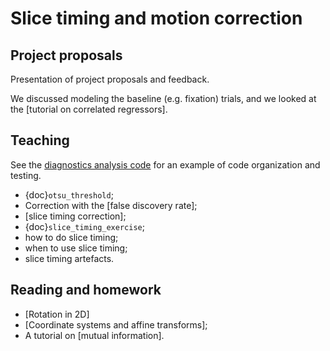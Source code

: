 # Slice timing and motion correction

## Project proposals

Presentation of project proposals and feedback.

We discussed modeling the baseline (e.g. fixation) trials, and we looked at
the [tutorial on correlated regressors].

## Teaching

See the [diagnostics analysis code](https://github.com/psych-214-fall-2016/fmri-designs) for an example of code
organization and testing.

- {doc}`otsu_threshold`;
- Correction with the [false discovery rate];
- [slice timing correction];
- {doc}`slice_timing_exercise`;
- how to do slice timing;
- when to use slice timing;
- slice timing artefacts.

## Reading and homework

- [Rotation in 2D]
- [Coordinate systems and affine transforms];
- A tutorial on [mutual information].
